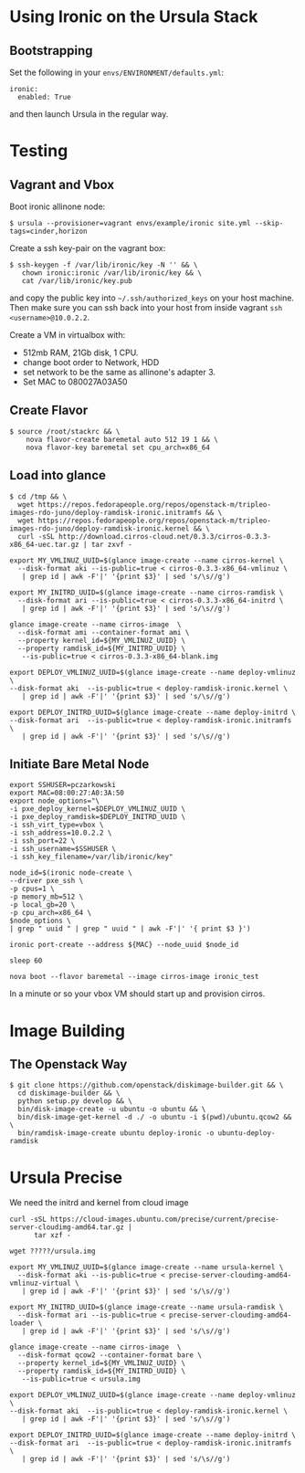Using Ironic on the Ursula Stack
====================

Bootstrapping
---------------------

Set the following in your `envs/ENVIRONMENT/defaults.yml`:

```
ironic:
  enabled: True
```

and then launch Ursula in the regular way.


Testing
=======

Vagrant and Vbox
----------------

Boot ironic allinone node:

```
$ ursula --provisioner=vagrant envs/example/ironic site.yml --skip-tags=cinder,horizon
```

Create a ssh key-pair on the vagrant box:

```
$ ssh-keygen -f /var/lib/ironic/key -N '' && \
   chown ironic:ironic /var/lib/ironic/key && \
   cat /var/lib/ironic/key.pub
```

and copy the public key into `~/.ssh/authorized_keys` on your host machine. Then make sure you can ssh back into your host from inside vagrant `ssh <username>@10.0.2.2`.

Create a VM in virtualbox with:
* 512mb RAM, 21Gb disk, 1 CPU.
* change boot order to Network, HDD
* set network to be the same as allinone's adapter 3.
* Set MAC to 080027A03A50


Create Flavor
-------------

```
$ source /root/stackrc && \
    nova flavor-create baremetal auto 512 19 1 && \
    nova flavor-key baremetal set cpu_arch=x86_64
```

Load into glance
------------------------

```
$ cd /tmp && \
  wget https://repos.fedorapeople.org/repos/openstack-m/tripleo-images-rdo-juno/deploy-ramdisk-ironic.initramfs && \
  wget https://repos.fedorapeople.org/repos/openstack-m/tripleo-images-rdo-juno/deploy-ramdisk-ironic.kernel && \
  curl -sSL http://download.cirros-cloud.net/0.3.3/cirros-0.3.3-x86_64-uec.tar.gz | tar zxvf -

export MY_VMLINUZ_UUID=$(glance image-create --name cirros-kernel \
  --disk-format aki --is-public=true < cirros-0.3.3-x86_64-vmlinuz \
   | grep id | awk -F'|' '{print $3}' | sed 's/\s//g')

export MY_INITRD_UUID=$(glance image-create --name cirros-ramdisk \
  --disk-format ari --is-public=true < cirros-0.3.3-x86_64-initrd \
   | grep id | awk -F'|' '{print $3}' | sed 's/\s//g')

glance image-create --name cirros-image  \
  --disk-format ami --container-format ami \
  --property kernel_id=${MY_VMLINUZ_UUID} \
  --property ramdisk_id=${MY_INITRD_UUID} \
   --is-public=true < cirros-0.3.3-x86_64-blank.img

export DEPLOY_VMLINUZ_UUID=$(glance image-create --name deploy-vmlinuz \
--disk-format aki  --is-public=true < deploy-ramdisk-ironic.kernel \
   | grep id | awk -F'|' '{print $3}' | sed 's/\s//g')

export DEPLOY_INITRD_UUID=$(glance image-create --name deploy-initrd \
--disk-format ari  --is-public=true < deploy-ramdisk-ironic.initramfs \
   | grep id | awk -F'|' '{print $3}' | sed 's/\s//g')

```

Initiate Bare Metal Node
-----------------------------------

```
export SSHUSER=pczarkowski
export MAC=08:00:27:A0:3A:50
export node_options="\
-i pxe_deploy_kernel=$DEPLOY_VMLINUZ_UUID \
-i pxe_deploy_ramdisk=$DEPLOY_INITRD_UUID \
-i ssh_virt_type=vbox \
-i ssh_address=10.0.2.2 \
-i ssh_port=22 \
-i ssh_username=$SSHUSER \
-i ssh_key_filename=/var/lib/ironic/key"

node_id=$(ironic node-create \
--driver pxe_ssh \
-p cpus=1 \
-p memory_mb=512 \
-p local_gb=20 \
-p cpu_arch=x86_64 \
$node_options \
| grep " uuid " | grep " uuid " | awk -F'|' '{ print $3 }')

ironic port-create --address ${MAC} --node_uuid $node_id

sleep 60

nova boot --flavor baremetal --image cirros-image ironic_test
```

In a minute or so your vbox VM should start up and provision cirros.


Image Building
==============

The Openstack Way
-----------------

```
$ git clone https://github.com/openstack/diskimage-builder.git && \
  cd diskimage-builder && \
  python setup.py develop && \
  bin/disk-image-create -u ubuntu -o ubuntu && \
  bin/disk-image-get-kernel -d ./ -o ubuntu -i $(pwd)/ubuntu.qcow2 && \
  bin/ramdisk-image-create ubuntu deploy-ironic -o ubuntu-deploy-ramdisk
```


Ursula Precise
==============

We need the initrd and kernel from cloud image

```
curl -sSL https://cloud-images.ubuntu.com/precise/current/precise-server-cloudimg-amd64.tar.gz |
      tar xzf -

wget ?????/ursula.img

export MY_VMLINUZ_UUID=$(glance image-create --name ursula-kernel \
  --disk-format aki --is-public=true < precise-server-cloudimg-amd64-vmlinuz-virtual \
   | grep id | awk -F'|' '{print $3}' | sed 's/\s//g')

export MY_INITRD_UUID=$(glance image-create --name ursula-ramdisk \
  --disk-format ari --is-public=true < precise-server-cloudimg-amd64-loader \
   | grep id | awk -F'|' '{print $3}' | sed 's/\s//g')

glance image-create --name cirros-image  \
  --disk-format qcow2 --container-format bare \
  --property kernel_id=${MY_VMLINUZ_UUID} \
  --property ramdisk_id=${MY_INITRD_UUID} \
   --is-public=true < ursula.img

export DEPLOY_VMLINUZ_UUID=$(glance image-create --name deploy-vmlinuz \
--disk-format aki  --is-public=true < deploy-ramdisk-ironic.kernel \
   | grep id | awk -F'|' '{print $3}' | sed 's/\s//g')

export DEPLOY_INITRD_UUID=$(glance image-create --name deploy-initrd \
--disk-format ari  --is-public=true < deploy-ramdisk-ironic.initramfs \
   | grep id | awk -F'|' '{print $3}' | sed 's/\s//g')
```
